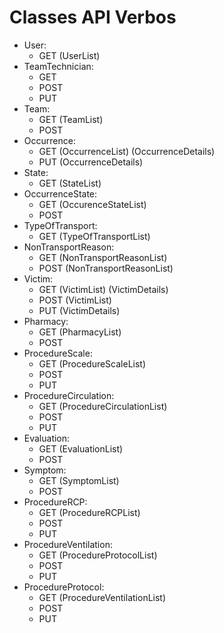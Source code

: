 # Classes API Verbos
* User:
    * GET (UserList)
* TeamTechnician:
    * GET
    * POST
    * PUT
* Team:
    * GET (TeamList)
    * POST
* Occurrence:
    * GET (OccurrenceList) (OccurrenceDetails)
    * PUT (OccurrenceDetails)
* State:
    * GET (StateList)
* OccurrenceState:
    * GET (OccurenceStateList)
    * POST
* TypeOfTransport:
    * GET (TypeOfTransportList)
* NonTransportReason:
    * GET (NonTransportReasonList)
    * POST (NonTransportReasonList)
* Victim:
    * GET (VictimList) (VictimDetails)
    * POST (VictimList)
    * PUT (VictimDetails)
* Pharmacy:
    * GET (PharmacyList)
    * POST
* ProcedureScale:
    * GET (ProcedureScaleList)
    * POST
    * PUT
* ProcedureCirculation:
    * GET (ProcedureCirculationList)
    * POST
    * PUT
* Evaluation:
    * GET (EvaluationList)
    * POST
* Symptom:
    * GET (SymptomList)
    * POST
* ProcedureRCP:
    * GET (ProcedureRCPList)
    * POST
    * PUT
* ProcedureVentilation:
    * GET (ProcedureProtocolList)
    * POST  
    * PUT
* ProcedureProtocol:
    * GET (ProcedureVentilationList)
    * POST  
    * PUT